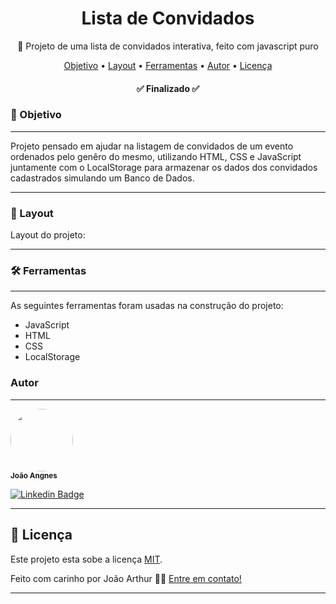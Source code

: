 <h1 align="center">Lista de Convidados</h1>

<p align="center"> 📃 Projeto de uma lista de convidados interativa, feito com javascript puro </p>

<p align="center">
 <a href="#-objetivo">Objetivo</a> •
 <a href="#-layout">Layout</a> •
 <a href="#-ferramentas">Ferramentas</a> • 
 <a href="#autor">Autor</a> •
 <a href="#-licença">Licença</a>
</p>

<h4 align="center"> 
	✅ Finalizado ✅
</h4>

### 💈 Objetivo
---
Projeto pensado em ajudar na listagem de convidados de um evento ordenados pelo genêro do mesmo, utilizando HTML, CSS e JavaScript juntamente com o LocalStorage para armazenar os dados dos convidados cadastrados simulando um Banco de Dados.

---

### 🎨 Layout

Layout do projeto:


--- 
### 🛠 Ferramentas
---

As seguintes ferramentas foram usadas na construção do projeto:

- JavaScript
- HTML
- CSS
- LocalStorage


### Autor
---
 <img style="border-radius: 50%;" src="https://avatars.githubusercontent.com/u/74597614?s=60&v=4" width="100px;" alt=""/>
 <br />
 <sub><b width='20px'>João Angnes</b></sub></a> <a href="https://github.com/joaoangnes"></a>

[![Linkedin Badge](https://img.shields.io/badge/-JoãoAngnes-blue?style=flat-square&logo=Linkedin&logoColor=white&link=https://www.linkedin.com/in/joão-arthur-zambirão-angnes-7675a0208/)](https://www.linkedin.com/in/joão-arthur-zambirão-angnes-7675a0208/) 

---

## 📝 Licença

Este projeto esta sobe a licença [MIT](./LICENSE).

Feito com carinho por João Arthur 👋🏽 [Entre em contato!](https://www.linkedin.com/in/joão-arthur-zambirão-angnes-7675a0208/)

---
